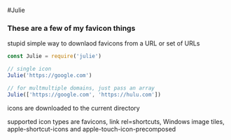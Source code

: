 #Julie
### These are a few of my favicon things

stupid simple way to downlaod favicons from a URL or set of URLs

```js
const Julie = require('julie')

// single icon
Julie('https://google.com')

// for multmultiple domains, just pass an array
Julie(['https://google.com', 'https://hulu.com'])
```

icons are downloaded to the current directory

supported icon types are favicons, link rel=shortcuts, Windows image tiles, apple-shortcut-icons and apple-touch-icon-precomposed
